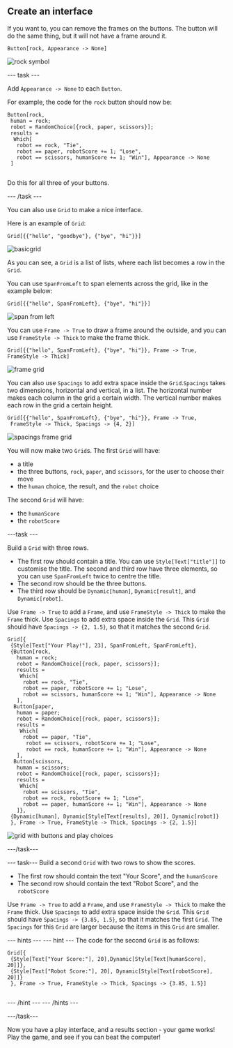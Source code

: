 ## Create an interface

If you want to, you can remove the frames on the buttons. The button will do the same thing, but it will not have a frame around it.

```Button[rock, Appearance -> None]```

![rock symbol](images/rock.png)

--- task ---

Add `Appearance -> None` to each `Button`.

For example, the code for the `rock` button should now be:

```
Button[rock,
 human = rock;
 robot = RandomChoice[{rock, paper, scissors}];
 results =
  Which[
   robot == rock, "Tie",
   robot == paper, robotScore += 1; "Lose",
   robot == scissors, humanScore += 1; "Win"], Appearance -> None
 ]
 
 ```
 Do this for all three of your buttons.
 
 --- /task ---

You can also use `Grid` to make a nice interface.

Here is an example of `Grid`:

```
Grid[{{"hello", "goodbye"}, {"bye", "hi"}}]
```

![basicgrid](images/basicgrid.png)

As you can see, a `Grid` is a list of lists, where each list becomes a row in the `Grid`.

You can use `SpanFromLeft` to span elements across the grid, like in the example below:

```
Grid[{{"hello", SpanFromLeft}, {"bye", "hi"}}]
```
![span from left](images/basicgridspan.png)

You can use `Frame -> True` to draw a frame around the outside, and you can use `FrameStyle -> Thick` to make the frame thick.

```
Grid[{{"hello", SpanFromLeft}, {"bye", "hi"}}, Frame -> True, FrameStyle -> Thick]
```
![frame grid](images/basicgridframe.png)

You can also use `Spacings` to add extra space inside the `Grid`.`Spacings` takes two dimensions, horizontal and vertical, in a list. The horizontal number makes each column in the grid a certain width. The vertical number makes each row in the grid a certain height.

```
Grid[{{"hello", SpanFromLeft}, {"bye", "hi"}}, Frame -> True, 
 FrameStyle -> Thick, Spacings -> {4, 2}]
 ```
![spacings frame grid](images/basicgridspacing.png)
 
 
You will now make two `Grid`s. The first `Grid` will have:
+ a title
+ the three buttons, `rock`, `paper`, and `scissors`, for the user to choose their move
+ the `human` choice, the result, and the `robot` choice

The second `Grid` will have:
+ the `humanScore`
+ the `robotScore`
 
 ---task ---
 
 Build a `Grid` with three rows.
 
 + The first row should contain a title. You can use `Style[Text["title"]]` to customise the title. The second and third row have three elements, so you can use `SpanFromLeft` twice to centre the title.
 + The second row should be the three buttons.
 + The third row should be `Dynamic[human]`, `Dynamic[result]`, and `Dynamic[robot]`.
 
 Use `Frame -> True` to add a `Frame`, and use `FrameStyle -> Thick` to make the `Frame` thick.
 Use `Spacings` to add extra space inside the `Grid`. This `Grid` should have `Spacings -> {2, 1.5}`, so that it matches the second `Grid`.
 
 ```
 Grid[{
  {Style[Text["Your Play!"], 23], SpanFromLeft, SpanFromLeft},
  {Button[rock,
    human = rock;
    robot = RandomChoice[{rock, paper, scissors}];
    results =
     Which[
      robot == rock, "Tie",
      robot == paper, robotScore += 1; "Lose",
      robot == scissors, humanScore += 1; "Win"], Appearance -> None
    ],
   Button[paper,
    human = paper;
    robot = RandomChoice[{rock, paper, scissors}];
    results =
     Which[
      robot == paper, "Tie",
       robot == scissors, robotScore += 1; "Lose",
       robot == rock, humanScore += 1; "Win"], Appearance -> None
    ],
   Button[scissors,
    human = scissors;
    robot = RandomChoice[{rock, paper, scissors}];
    results =
     Which[
      robot == scissors, "Tie",
      robot == rock, robotScore += 1; "Lose",
      robot == paper, humanScore += 1; "Win"], Appearance -> None
    ]},
  {Dynamic[human], Dynamic[Style[Text[results], 20]], Dynamic[robot]}
  }, Frame -> True, FrameStyle -> Thick, Spacings -> {2, 1.5}]
  ```
  
![grid with buttons and play choices](images/gridone.png)
 
 ---/task---
 
 --- task---
 Build a second `Grid` with two rows to show the scores.
 
 + The first row should contain the text "Your Score", and the `humanScore`
 + The second row should contain the text "Robot Score", and the `robotScore`
 
 Use `Frame -> True` to add a `Frame`, and use `FrameStyle -> Thick` to make the `Frame` thick.
 Use `Spacings` to add extra space inside the `Grid`. This `Grid` should have `Spacings -> {3.85, 1.5}`, so that it matches the first `Grid`. The `Spacings` for this `Grid` are larger because the items in this `Grid` are smaller.

--- hints ---
--- hint ---
The code for the second `Grid` is as follows:
 ```
Grid[{
  {Style[Text["Your Score:"], 20],Dynamic[Style[Text[humanScore], 20]]},
  {Style[Text["Robot Score:"], 20], Dynamic[Style[Text[robotScore], 20]]}
  }, Frame -> True, FrameStyle -> Thick, Spacings -> {3.85, 1.5}]
  
  ```
--- /hint ---
--- /hints ---

 ---/task---
 
Now you have a play interface, and a results section - your game works! Play the game, and see if you can beat the computer!
 
 
